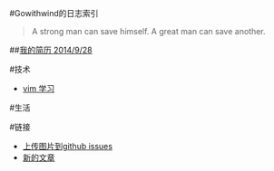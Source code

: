 #Gowithwind的日志索引
>A strong man can save himself. A great man can save another. 


##[我的简历 2014/9/28](index.html?resume)


#技术
+ [vim 学习](index.html?vim-learn)

#生活

#链接

- [上传图片到github issues](https://github.com/royaso/butterfly.log/issues)
- [新的文章](https://github.com/royaso/butterfly.log/new/master/blog)

